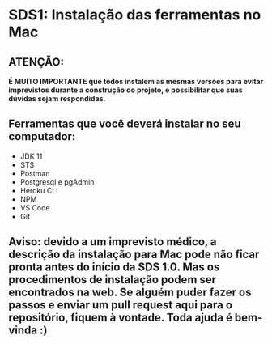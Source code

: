 # SDS1: Instalação das ferramentas no Mac

## ATENÇÃO:

**É MUITO IMPORTANTE que todos instalem as mesmas versões para evitar imprevistos durante a construção do projeto, e possibilitar que suas dúvidas sejam respondidas.**

## Ferramentas que você deverá instalar no seu computador:

- JDK 11
- STS
- Postman
- Postgresql e pgAdmin
- Heroku CLI
- NPM
- VS Code
- Git

## Aviso: devido a um imprevisto médico, a descrição da instalação para Mac pode não ficar pronta antes do início da SDS 1.0. Mas os procedimentos de instalação podem ser encontrados na web. Se alguém puder fazer os passos e enviar um pull request aqui para o repositório, fiquem à vontade. Toda ajuda é bem-vinda :)
